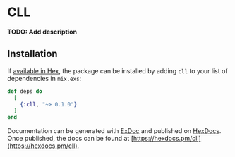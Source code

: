 # CLL

**TODO: Add description**

## Installation

If [available in Hex](https://hex.pm/docs/publish), the package can be installed
by adding `cll` to your list of dependencies in `mix.exs`:

```elixir
def deps do
  [
    {:cll, "~> 0.1.0"}
  ]
end
```

Documentation can be generated with [ExDoc](https://github.com/elixir-lang/ex_doc)
and published on [HexDocs](https://hexdocs.pm). Once published, the docs can
be found at [https://hexdocs.pm/cll](https://hexdocs.pm/cll).

